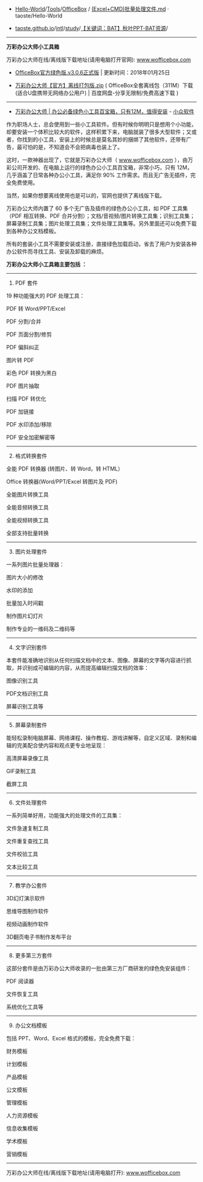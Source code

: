 - [Hello-World](https://github.com/taoste/Hello-World)/[Tools](https://github.com/taoste/Hello-World/tree/master/Tools)/[OfficeBox](https://github.com/taoste/Hello-World/tree/master/Tools/OfficeBox) / [(Excel+CMD)批量处理文件.md](https://github.com/taoste/Hello-World/blob/master/Tools/OfficeBox/(Excel+CMD)批量处理文件.md) · taoste/Hello-World

- [taoste.github.io](https://github.com/taoste/taoste.github.io)/[intl](https://github.com/taoste/taoste.github.io/tree/taoste-pages/intl)/[study](https://github.com/taoste/taoste.github.io/tree/taoste-pages/intl/study)/[【关键词：BAT】秋叶PPT-BAT资源](https://github.com/taoste/taoste.github.io/blob/taoste-pages/intl/study/【关键词：BAT】秋叶PPT-BAT资源/ReadMe.md)/

-----------------------------------------------------------------------------------

**万彩办公大师小工具箱**

万彩办公大师在线/离线版下载地址(请用电脑打开官网): www.wofficebox.com


- [OfficeBox官方绿色版.v3.0.6正式版](http://files.wofficebox.com/officebox/download/OfficeBox%E5%AE%98%E6%96%B9%E7%BB%BF%E8%89%B2%E7%89%88.zip) | 更新时间：2018年01月25日

- [万彩办公大师【官方】离线打包版.zip](https://pan.baidu.com/s/1c2Trpuw#list/path=%2F) ( OfficeBox全套离线包（311M）下载 (适合U盘携带无网络办公用户) | 百度网盘-分享无限制/免费高速下载 )

-----------------------------------------------------------------------------------

- [万彩办公大师 | 办公必备绿色小工具百宝箱，只有12M，值得安装](https://www.appinn.com/wofficebox-2/) - [小众软件](https://www.appinn.com/)


作为职场人士，总会使用到一些小工具软件。但有时候你明明只是想用个小功能，却要安装一个体积比较大的软件，这样积累下来，电脑就装了很多大型软件；又或者，你找到的小工具，安装上的时候总是莫名其妙的捆绑了其他软件，还带有广告，最可怕的是，不知道会不会把病毒也装上了。

这时，一款神器出现了，它就是万彩办公大师（ www.wofficebox.com ），由万彩公司开发的、在电脑上运行的绿色办公小工具百宝箱，非常小巧，只有 12M，几乎涵盖了日常各种办公小工具，满足你 90% 工作需求。而且无广告无插件，完全免费使用。

当然，如果你想要离线使用也是可以的，官网也提供了离线版下载。

万彩办公大师内置了 60 多个无广告及插件的绿色办公小工具，如 PDF 工具集（PDF 相互转换、PDF 合并分割）；文档/音视频/图片转换工具集；识别工具集；屏幕录制工具集；图片处理工具集；文件处理工具集等。另外里面还可以免费下载到各种办公文档模板。

所有的套装小工具不需要安装或注册，直接绿色加载启动，省去了用户为安装各种办公软件而寻找工具、安装及卸载的麻烦。

**万彩办公大师小工具箱主要包括 ：**

-----------------------------------------------------------------------------------

1. PDF 套件

19 种功能强大的 PDF 处理工具：

PDF 转 Word/PPT/Excel

PDF 分割/合并

PDF 页面分割/修剪

PDF 偏斜纠正

图片转 PDF

彩色 PDF 转换为黑白

PDF 图片抽取

扫描 PDF 转优化

PDF 加链接

PDF 水印添加/移除

PDF 安全加密解密等

-----------------------------------------------------------------------------------

2. 格式转换套件

全能 PDF 转换器 (转图片、转 Word，转 HTML）

Office 转换器(Word/PPT/Excel 转图片及 PDF)

全能图片转换工具

全能音频转换工具

全能视频转换工具

全部支持批量转换

-----------------------------------------------------------------------------------

3. 图片处理套件

一系列图片批量处理器：

图片大小的修改

水印的添加

批量加入时间戳

制作图片幻灯片

制作专业的一维码及二维码等

-----------------------------------------------------------------------------------

4. 文字识别套件

本套件能准确地识别从任何扫描文档中的文本、图像、屏幕的文字等内容进行抓取，并识别成可编辑的内容，从而提高编辑扫描文档的效率：

图像识别工具

PDF文档识别工具

屏幕识别工具等

-----------------------------------------------------------------------------------

5. 屏幕录制套件

能轻松录制电脑屏幕、网络课程、操作教程、游戏讲解等，自定义区域、录制和编辑的完美配合使内容和观点更专业地呈现：

高清屏幕录像工具

GIF录制工具

截屏工具

-----------------------------------------------------------------------------------

6. 文件处理套件

一系列简单好用，功能强大的处理文件的工具集：

文件急速复制工具

文件重复查找工具

文件校验工具

文本比较工具

-----------------------------------------------------------------------------------

7. 教学办公套件

3D幻灯演示软件

思维导图制作软件

视频动画制作软件

3D翻页电子书制作发布平台

-----------------------------------------------------------------------------------

8. 更多第三方套件

这部分套件是由万彩办公大师收录的一批由第三方厂商研发的绿色免安装组件：

PDF 阅读器

文件恢复工具

系统优化工具等

-----------------------------------------------------------------------------------

9. 办公文档模板

包括 PPT、Word、Excel 格式的模板，完全免费下载：

财务模板

计划模板

产品模板

公文模板

管理模板

人力资源模板

信息收集模板

学术模板

营销模板

-----------------------------------------------------------------------------------

万彩办公大师在线/离线版下载地址(请用电脑打开): www.wofficebox.com
